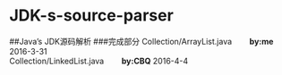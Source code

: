 # JDK-s-source-parser
##Java’s JDK源码解析
###完成部分
Collection/ArrayList.java  &nbsp;&nbsp;&nbsp;&nbsp;&nbsp;&nbsp;&nbsp;**by:me** 2016-3-31  
Collection/LinkedList.java  &nbsp;&nbsp;&nbsp;&nbsp;&nbsp;&nbsp;&nbsp;**by:CBQ** 2016-4-4